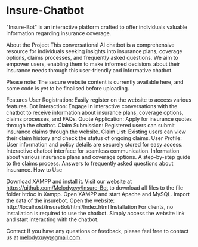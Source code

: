 # Insure-Chatbot

"Insure-Bot" is an interactive platform crafted to offer individuals valuable information regarding insurance coverage. 

About the Project
This conversational AI chatbot is a comprehensive resource for individuals seeking insights into insurance plans, coverage options, claims processes, and frequently asked questions. We aim to empower users, enabling them to make informed decisions about their insurance needs through this user-friendly and informative chatbot.

Please note: The secure website content is currently available here, and some code is yet to be finalised before uploading.

Features
User Registration: Easily register on the website to access various features.
Bot Interaction: Engage in interactive conversations with the chatbot to receive information about insurance plans, coverage options, claims processes, and FAQs.
Quote Application: Apply for insurance quotes through the chatbot.
Claim Submission: Registered users can submit insurance claims through the website.
Claim List: Existing users can view their claim history and check the status of ongoing claims.
User Profile: User information and policy details are securely stored for easy access.
Interactive chatbot interface for seamless communication.
Information about various insurance plans and coverage options.
A step-by-step guide to the claims process.
Answers to frequently asked questions about insurance.
How to Use

Download XAMPP and install it.
Visit our website at https://github.com/Melodyxyy/Insure-Bot to download all files to the file folder htdoc in Xampp.
Open XAMPP and start Apache and MySQL.
Import the data of the insurebot.
Open the website: http://localhost/InsureBot/html/Index.html
Installation
For clients, no installation is required to use the chatbot. Simply access the website link and start interacting with the chatbot.

Contact
If you have any questions or feedback, please feel free to contact us at melodyxuyy@gmail.com.
